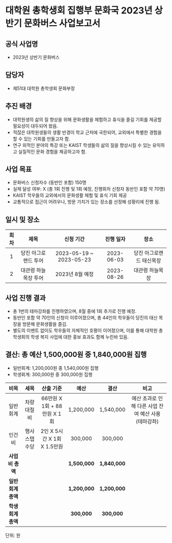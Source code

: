 대학원 총학생회 집행부 문화국 2023년 상반기 문화버스 사업보고서
===

## 공식 사업명
- 2023년 상반기 문화버스

## 담당자
- 제51대 대학원 총학생회 문화부장

## 추진 배경
- 대학원생의 삶의 질 향상을 위해 문화생활을 체험하고 휴식을 즐길 기회를 제공할 필요성이 대두되어 왔음.
- 적잖은 대학원생들의 생활 반경이 학교 근처에 국한되어, 교외에서 특별한 경험을 할 수 있는 기회를 만들고자 함.
- 연구 외적인 분야의 특강 또는 KAIST 학생들의 삶의 질을 향상시킬 수 있는 유익하고 실질적인 문화 경험을 제공하고자 함.

## 사업 목표
- 문화버스 신청자수 (동반인 포함) 150명
- 실제 달성 여부: X (총 1회 진행 및 1회 예정, 진행회차 신청자 동반인 포함 약 70명)
- KAIST 학우들의 교외에서의 문화생활 체험 및 휴식 기회 제공
- 교통적으로 접근이 어려우나, 방문 가치가 있는 장소를 선정해 성황리에 진행 됨.

## 일시 및 장소
|  **회차** |   **제목**   |   **신청 기간**   |   **진행 일자**   |   **장소**   |
|:----------:|:------------:|:------------:|:------------:|:------------:|
| 1 |당진 아그로랜드 투어|2023-05-19 ~ 2023-05-23|2023-06-03|당진 아그로랜드 태신목장|
| 2 |대관령 하늘목장 투어|2023년 8월 예정|2023-08-26|대관령 하늘목장|



## 사업 진행 결과
- 총 1번의 테마강좌를 진행하였으며, 8월 중에 1회 추가로 진행 예정.
- 동반인 포함 약 70인의 신청이 이루어졌으며, 총 44인의 학우들이 당진의 태신 목장을 방문해 문화생활을 즐김.
- 별도의 이벤트 없이도 학우들의 자체적인 호평이 이어졌으며, 이를 통해 대학원 총학생회의 학생 복지 사업에 대한 홍보 효과도 함께 누린바 있음.

## 결산: 총 예산 1,500,000원 중 1,840,000원 집행

- 일반회계: 1,200,000원 중 1,540,000원 집행
- 학생회계: 300,000원 중 300,000원 집행

|  **비목** |   **세목**   | **산출 기준** | **예산** | **결산** |**비고**|
|:----------:|:------------:|:--------:|:--------:|:--------:|:--------:|
| 일반회계 | 차량 대절비| 66만원 X 1회 + 88만원 X 1회 |1,200,000| 1,540,000 |예산 초과로 인해 다른 사업 잔여 예산 사용 (테마강좌)|
| 인건비 | 행사 스탭 수당| 2인 X 5시간 X 1회 X 1.5만원 |300,000| 300,000 ||
|   **사업비 총액**  |         |       |**1,500,000**| **1,840,000** ||
|   **일반회계 총액**  |        |       |**1,200,000**| **1,200,000** ||
|   **학생회계 총액**  |          |      |**300,000**| **300,000** ||

단위: 원
